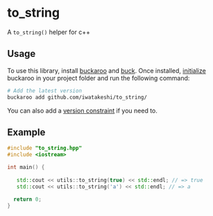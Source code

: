 # to_string
A `to_string()` helper for c++

## Usage

To use this library, install [buckaroo](https://github.com/LoopPerfect/buckaroo/wiki/Installation#buckaroo) and [buck](https://github.com/LoopPerfect/buckaroo/wiki/Installation#buck). Once installed, [initialize](https://github.com/LoopPerfect/buckaroo/wiki/Commands#init) buckaroo in your project folder and run the following command:

```bash
# Add the latest version
buckaroo add github.com/iwatakeshi/to_string/
```
You can also add a [version constraint](https://github.com/LoopPerfect/buckaroo/wiki/Version-Constraints-DSL) if you need to.

## Example

```cpp
#include "to_string.hpp"
#include <iostream>

int main() {
   
   std::cout << utils::to_string(true) << std::endl; // => true
   std::cout << utils::to_string('a') << std::endl; // => a
  
  return 0;
}
```
